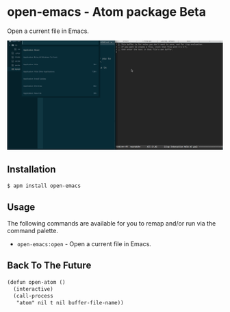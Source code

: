 # open-emacs - Atom package Beta
Open a current file in Emacs.

![](https://raw.githubusercontent.com/yoshiori/open-emacs/master/open-emacs.gif)

## Installation

```
$ apm install open-emacs
```

## Usage
The following commands are available for you to remap and/or run via the command palette.

* `open-emacs:open` - Open a current file in Emacs.

## Back To The Future

```list
(defun open-atom ()
  (interactive)
  (call-process
   "atom" nil t nil buffer-file-name))
```
